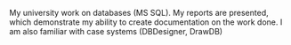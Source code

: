 My university work on databases (MS SQL). My reports are presented, which demonstrate my ability to create documentation on the work done. I am also familiar with case systems (DBDesigner, DrawDB)
